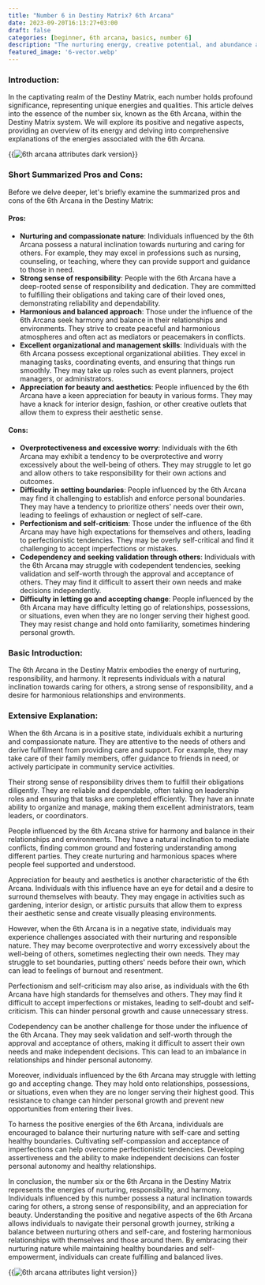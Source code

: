 ```yaml
---
title: "Number 6 in Destiny Matrix? 6th Arcana"
date: 2023-09-20T16:13:27+03:00
draft: false
categories: [beginner, 6th arcana, basics, number 6]
description: "The nurturing energy, creative potential, and abundance associated with the 3rd Arcana in Destiny Matrix, and explore how it influences relationships, creativity, and self-expression in everyday life."
featured_image: '6-vector.webp'
---
```


### Introduction:
In the captivating realm of the Destiny Matrix, each number holds profound significance, representing unique energies and qualities. This article delves into the essence of the number six, known as the 6th Arcana, within the Destiny Matrix system. We will explore its positive and negative aspects, providing an overview of its energy and delving into comprehensive explanations of the energies associated with the 6th Arcana.

{{<image link="6-dark.webp" alt="6th arcana attributes dark version">}}

### Short Summarized Pros and Cons:
Before we delve deeper, let's briefly examine the summarized pros and cons of the 6th Arcana in the Destiny Matrix:

#### Pros:

- **Nurturing and compassionate nature**: Individuals influenced by the 6th Arcana possess a natural inclination towards nurturing and caring for others. For example, they may excel in professions such as nursing, counseling, or teaching, where they can provide support and guidance to those in need.
- **Strong sense of responsibility**: People with the 6th Arcana have a deep-rooted sense of responsibility and dedication. They are committed to fulfilling their obligations and taking care of their loved ones, demonstrating reliability and dependability.
- **Harmonious and balanced approach**: Those under the influence of the 6th Arcana seek harmony and balance in their relationships and environments. They strive to create peaceful and harmonious atmospheres and often act as mediators or peacemakers in conflicts.
- **Excellent organizational and management skills**: Individuals with the 6th Arcana possess exceptional organizational abilities. They excel in managing tasks, coordinating events, and ensuring that things run smoothly. They may take up roles such as event planners, project managers, or administrators.
- **Appreciation for beauty and aesthetics**: People influenced by the 6th Arcana have a keen appreciation for beauty in various forms. They may have a knack for interior design, fashion, or other creative outlets that allow them to express their aesthetic sense.

#### Cons:

- **Overprotectiveness and excessive worry**: Individuals with the 6th Arcana may exhibit a tendency to be overprotective and worry excessively about the well-being of others. They may struggle to let go and allow others to take responsibility for their own actions and outcomes.
- **Difficulty in setting boundaries**: People influenced by the 6th Arcana may find it challenging to establish and enforce personal boundaries. They may have a tendency to prioritize others' needs over their own, leading to feelings of exhaustion or neglect of self-care.
- **Perfectionism and self-criticism**: Those under the influence of the 6th Arcana may have high expectations for themselves and others, leading to perfectionistic tendencies. They may be overly self-critical and find it challenging to accept imperfections or mistakes.
- **Codependency and seeking validation through others**: Individuals with the 6th Arcana may struggle with codependent tendencies, seeking validation and self-worth through the approval and acceptance of others. They may find it difficult to assert their own needs and make decisions independently.
- **Difficulty in letting go and accepting change**: People influenced by the 6th Arcana may have difficulty letting go of relationships, possessions, or situations, even when they are no longer serving their highest good. They may resist change and hold onto familiarity, sometimes hindering personal growth.

### Basic Introduction:
The 6th Arcana in the Destiny Matrix embodies the energy of nurturing, responsibility, and harmony. It represents individuals with a natural inclination towards caring for others, a strong sense of responsibility, and a desire for harmonious relationships and environments.

### Extensive Explanation:
When the 6th Arcana is in a positive state, individuals exhibit a nurturing and compassionate nature. They are attentive to the needs of others and derive fulfillment from providing care and support. For example, they may take care of their family members, offer guidance to friends in need, or actively participate in community service activities.

Their strong sense of responsibility drives them to fulfill their obligations diligently. They are reliable and dependable, often taking on leadership roles and ensuring that tasks are completed efficiently. They have an innate ability to organize and manage, making them excellent administrators, team leaders, or coordinators.

People influenced by the 6th Arcana strive for harmony and balance in their relationships and environments. They have a natural inclination to mediate conflicts, finding common ground and fostering understanding among different parties. They create nurturing and harmonious spaces where people feel supported and understood.

Appreciation for beauty and aesthetics is another characteristic of the 6th Arcana. Individuals with this influence have an eye for detail and a desire to surround themselves with beauty. They may engage in activities such as gardening, interior design, or artistic pursuits that allow them to express their aesthetic sense and create visually pleasing environments.

However, when the 6th Arcana is in a negative state, individuals may experience challenges associated with their nurturing and responsible nature. They may become overprotective and worry excessively about the well-being of others, sometimes neglecting their own needs. They may struggle to set boundaries, putting others' needs before their own, which can lead to feelings of burnout and resentment.

Perfectionism and self-criticism may also arise, as individuals with the 6th Arcana have high standards for themselves and others. They may find it difficult to accept imperfections or mistakes, leading to self-doubt and self-criticism. This can hinder personal growth and cause unnecessary stress.

Codependency can be another challenge for those under the influence of the 6th Arcana. They may seek validation and self-worth through the approval and acceptance of others, making it difficult to assert their own needs and make independent decisions. This can lead to an imbalance in relationships and hinder personal autonomy.

Moreover, individuals influenced by the 6th Arcana may struggle with letting go and accepting change. They may hold onto relationships, possessions, or situations, even when they are no longer serving their highest good. This resistance to change can hinder personal growth and prevent new opportunities from entering their lives.

To harness the positive energies of the 6th Arcana, individuals are encouraged to balance their nurturing nature with self-care and setting healthy boundaries. Cultivating self-compassion and acceptance of imperfections can help overcome perfectionistic tendencies. Developing assertiveness and the ability to make independent decisions can foster personal autonomy and healthy relationships.

In conclusion, the number six or the 6th Arcana in the Destiny Matrix represents the energies of nurturing, responsibility, and harmony. Individuals influenced by this number possess a natural inclination towards caring for others, a strong sense of responsibility, and an appreciation for beauty. Understanding the positive and negative aspects of the 6th Arcana allows individuals to navigate their personal growth journey, striking a balance between nurturing others and self-care, and fostering harmonious relationships with themselves and those around them. By embracing their nurturing nature while maintaining healthy boundaries and self-empowerment, individuals can create fulfilling and balanced lives.

{{<image link="6-light.webp" alt="6th arcana attributes light version">}}



